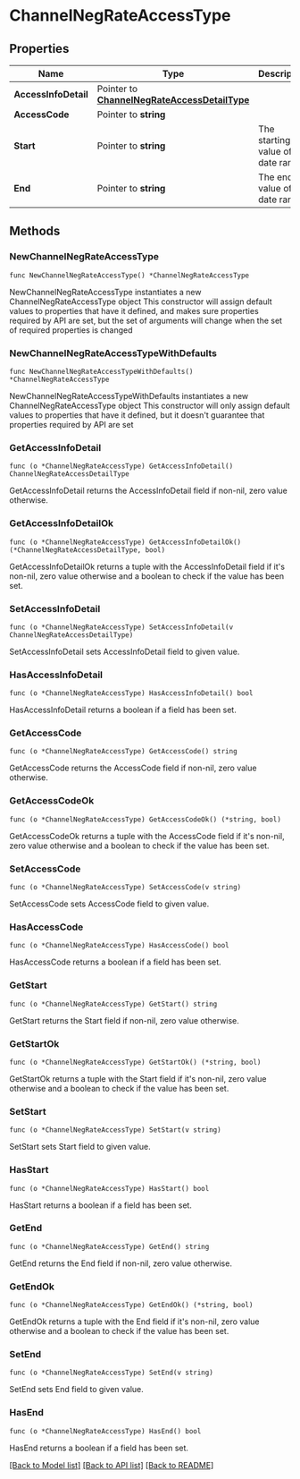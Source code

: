 # ChannelNegRateAccessType

## Properties

Name | Type | Description | Notes
------------ | ------------- | ------------- | -------------
**AccessInfoDetail** | Pointer to [**ChannelNegRateAccessDetailType**](ChannelNegRateAccessDetailType.md) |  | [optional] 
**AccessCode** | Pointer to **string** |  | [optional] 
**Start** | Pointer to **string** | The starting value of the date range. | [optional] 
**End** | Pointer to **string** | The ending value of the date range. | [optional] 

## Methods

### NewChannelNegRateAccessType

`func NewChannelNegRateAccessType() *ChannelNegRateAccessType`

NewChannelNegRateAccessType instantiates a new ChannelNegRateAccessType object
This constructor will assign default values to properties that have it defined,
and makes sure properties required by API are set, but the set of arguments
will change when the set of required properties is changed

### NewChannelNegRateAccessTypeWithDefaults

`func NewChannelNegRateAccessTypeWithDefaults() *ChannelNegRateAccessType`

NewChannelNegRateAccessTypeWithDefaults instantiates a new ChannelNegRateAccessType object
This constructor will only assign default values to properties that have it defined,
but it doesn't guarantee that properties required by API are set

### GetAccessInfoDetail

`func (o *ChannelNegRateAccessType) GetAccessInfoDetail() ChannelNegRateAccessDetailType`

GetAccessInfoDetail returns the AccessInfoDetail field if non-nil, zero value otherwise.

### GetAccessInfoDetailOk

`func (o *ChannelNegRateAccessType) GetAccessInfoDetailOk() (*ChannelNegRateAccessDetailType, bool)`

GetAccessInfoDetailOk returns a tuple with the AccessInfoDetail field if it's non-nil, zero value otherwise
and a boolean to check if the value has been set.

### SetAccessInfoDetail

`func (o *ChannelNegRateAccessType) SetAccessInfoDetail(v ChannelNegRateAccessDetailType)`

SetAccessInfoDetail sets AccessInfoDetail field to given value.

### HasAccessInfoDetail

`func (o *ChannelNegRateAccessType) HasAccessInfoDetail() bool`

HasAccessInfoDetail returns a boolean if a field has been set.

### GetAccessCode

`func (o *ChannelNegRateAccessType) GetAccessCode() string`

GetAccessCode returns the AccessCode field if non-nil, zero value otherwise.

### GetAccessCodeOk

`func (o *ChannelNegRateAccessType) GetAccessCodeOk() (*string, bool)`

GetAccessCodeOk returns a tuple with the AccessCode field if it's non-nil, zero value otherwise
and a boolean to check if the value has been set.

### SetAccessCode

`func (o *ChannelNegRateAccessType) SetAccessCode(v string)`

SetAccessCode sets AccessCode field to given value.

### HasAccessCode

`func (o *ChannelNegRateAccessType) HasAccessCode() bool`

HasAccessCode returns a boolean if a field has been set.

### GetStart

`func (o *ChannelNegRateAccessType) GetStart() string`

GetStart returns the Start field if non-nil, zero value otherwise.

### GetStartOk

`func (o *ChannelNegRateAccessType) GetStartOk() (*string, bool)`

GetStartOk returns a tuple with the Start field if it's non-nil, zero value otherwise
and a boolean to check if the value has been set.

### SetStart

`func (o *ChannelNegRateAccessType) SetStart(v string)`

SetStart sets Start field to given value.

### HasStart

`func (o *ChannelNegRateAccessType) HasStart() bool`

HasStart returns a boolean if a field has been set.

### GetEnd

`func (o *ChannelNegRateAccessType) GetEnd() string`

GetEnd returns the End field if non-nil, zero value otherwise.

### GetEndOk

`func (o *ChannelNegRateAccessType) GetEndOk() (*string, bool)`

GetEndOk returns a tuple with the End field if it's non-nil, zero value otherwise
and a boolean to check if the value has been set.

### SetEnd

`func (o *ChannelNegRateAccessType) SetEnd(v string)`

SetEnd sets End field to given value.

### HasEnd

`func (o *ChannelNegRateAccessType) HasEnd() bool`

HasEnd returns a boolean if a field has been set.


[[Back to Model list]](../README.md#documentation-for-models) [[Back to API list]](../README.md#documentation-for-api-endpoints) [[Back to README]](../README.md)


